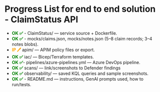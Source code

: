 ﻿# Progress List for end to end solution - ClaimStatus API
- <span style="color:green"><b>OK ✅</b></span> - ClaimStatus/ — service source + Dockerfile.
- <span style="color:green"><b>OK ✅</b></span> - mocks/claims.json, mocks/notes.json (5–8 claim records; 3–4 notes blobs).
- <span style="color:orange"><b>IP 🖊️ </b></span>  apim/ — APIM policy files or export.
- <span style="color:green"><b>OK ✅</b></span>  iac/ — Bicep/Terraform templates.
- <span style="color:green"><b>OK ✅</b></span>- pipelines/azure-pipelines.yml — Azure DevOps pipeline.
- <span style="color:green"><b>OK ✅</b></span> scans/ — link/screenshots to Defender findings
- <span style="color:green"><b>OK ✅</b></span>  observability/ — saved KQL queries and sample screenshots.
- <span style="color:green"><b>OK ✅</b></span> - README.md — instructions, GenAI prompts used, how to run/tests.